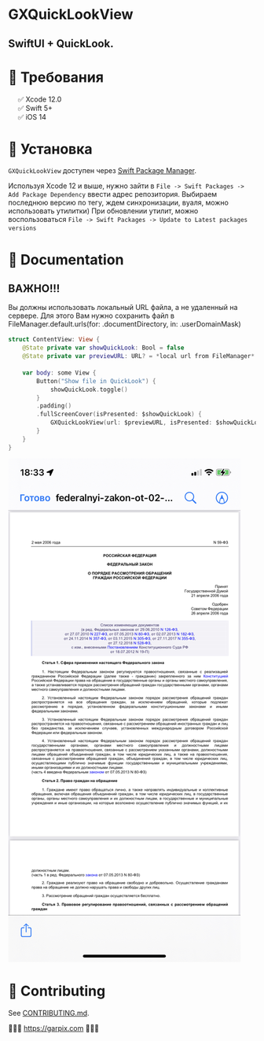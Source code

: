# GXQuickLookView

## SwiftUI + QuickLook.

# 🔷 Требования

&nbsp;&nbsp;&nbsp;&nbsp;&nbsp;✅ Xcode 12.0  
&nbsp;&nbsp;&nbsp;&nbsp;&nbsp;✅ Swift 5+  
&nbsp;&nbsp;&nbsp;&nbsp;&nbsp;✅ iOS 14

# 🔷 Установка

`GXQuickLookView` доступен через [Swift Package Manager](https://swift.org/package-manager).

Используя Xcode 12 и выше, нужно зайти в  `File -> Swift Packages -> Add Package Dependency` ввести адрес репозитория. 
Выбираем последнюю версию по тегу, ждем синхронизации, вуаля, можно использовать утилитки) 
При обновлении утилит, можно воспользоваться `File -> Swift Packages -> Update to Latest packages versions`

# 🔷 Documentation
## ВАЖНО!!!
Вы должны использовать локальный URL файла, а не удаленный на сервере. Для этого Вам нужно сохранить файл в FileManager.default.urls(for: .documentDirectory, in: .userDomainMask) 

``` swift
struct ContentView: View {
    @State private var showQuickLook: Bool = false
    @State private var previewURL: URL? = *local url from FileManager*
    
    var body: some View {
        Button("Show file in QuickLook") {
            showQuickLook.toggle()
        }
        .padding()
        .fullScreenCover(isPresented: $showQuickLook) {
            GXQuickLookView(url: $previewURL, isPresented: $showQuickLook)
        }
    }
}
```

![example](./example.jpeg)


# 🔷 Contributing

See [CONTRIBUTING.md](CONTRIBUTING.md).

🔷🔷🔷 https://garpix.com 🔷🔷🔷



